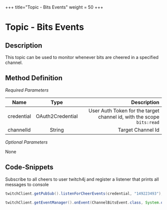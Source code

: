 +++
title="Topic - Bits Events"
weight = 50
+++

# Topic - Bits Events

## Description

This topic can be used to monitor whenever bits are cheered in a specified channel.

## Method Definition

*Required Parameters*

| Name          | Type      | Description  |
| ------------- |:---------:| -----------------:|
| credential | OAuth2Credential | User Auth Token for the target channel id, with the scope `bits:read` |
| channelId | String | Target Channel Id |

*Optional Parameters*

None

## Code-Snippets

Subscribe to all cheers to user twitch4j and register a listener that prints all messages to console

```java
twitchClient.getPubSub().listenForCheerEvents(credential, "149223493");

twitchClient.getEventManager().onEvent(ChannelBitsEvent.class, System.out::println);
```
